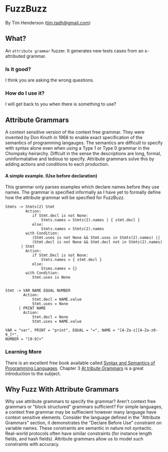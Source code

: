 FuzzBuzz
========

By Tim Henderson (tim.tadh@gmail.com)

What?
-----

An `attribute grammar` fuzzer. It generates new tests cases from an s-attributed
grammar.

### Is it good?

I think you are asking the wrong questions.

### How do I use it?

I will get back to you when there is something to use?

Attribute Grammars
------------------

A context sensitive version of the context free grammar. They were invented by
Don Knuth in 1968 to enable exact specification of the semantics of
programming langauges. The semantics are difficult to specify with syntax alone
even when using a Type 1 or Type 0 grammar in the Chompsky heirarchy. Diffcult
in the sense the descriptions are long, formal, uninformatative and tedious to
specify. Attribute grammars solve this by adding actions and conditions to each
production.

#### A simple example. (Use before declaration)

This grammar only parses examples which declare names before they use names.
The grammar is specified informally as I have yet to formally define how the
attribute grammar will be specified for FuzzBuzz. 

    Stmts -> Stmts(2) Stmt
             Action:
                if Stmt.decl is not None:
                    Stmts.names = Stmts(2).names | { stmt.decl }
                else:
                    Stmts.names = Stmts(2).names
             with Condition:
                (Stmt.uses is not None && Stmt.uses in Stmts(2).names) ||
                (Stmt.decl is not None && Stmt.decl not in Stmts(2).names)
           | Stmt
             Action:
                if Stmt.Decl is not None:
                    Stmts.names = { stmt.decl }
                else:
                    Stsms.names = {}
             with Condition:
                Stmt.uses is None
  

    Stmt -> VAR NAME EQUAL NUMBER
            Action:
                Stmt.decl = NAME.value
                Stmt.uses = None
          | PRINT NAME
            Action:
                Stmt.decl = None
                Stmt.uses = NAME.value

    VAR = "var", PRINT = "print", EQUAL = "=", NAME = "[A-Za-z][A-Za-z0-9_]*",
    NUMBER = "[0-9]+"

### Learning More

There is an excellent free book available called [Syntax and Semantics of
Programming Languages](http://www.divms.uiowa.edu/~slonnegr/plf/Book/).
Chapter 3
[At tribute Grammars](http://www.divms.uiowa.edu/~slonnegr/plf/Book/Chapter3.pdf) 
is a great introduction to the subject.

Why Fuzz With Attribute Grammars
--------------------------------

Why use attribute grammars to specify the grammar? Aren't context free grammars
or "block structured" grammars sufficient? For simple languages, a context free
grammar may be suffiecient however many language have context sensitive
elements. Consider the language defined in the "Attribute Grammars" section, it
demonstrates the "Declare Before Use" constraint on variable names. These
constraints are semantic in nature not syntactic. Real-world protocols often
have similar constraints (for instance length fields, and hash fields).
Attribute grammars allow us to model such constraints with accuracy.



